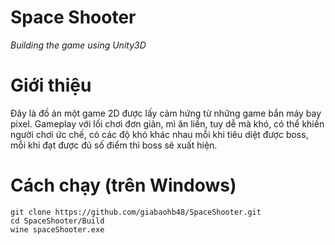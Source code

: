 # Space Shooter
*Building the game using Unity3D*

# Giới thiệu
Đây là đồ án một game 2D được lấy cảm hứng từ những game bắn máy bay pixel.
Gameplay với lối chơi đơn giản, mì ăn liền, tuy dễ mà khó, có thể khiến người chơi ức chế, có các độ khó khác nhau mỗi khi tiêu diệt được boss, mỗi khi đạt được đủ số điểm thì boss sẽ xuất hiện. 

# Cách chạy (trên Windows)
```
git clone https://github.com/giabaohb48/SpaceShooter.git
cd SpaceShooter/Build
wine spaceShooter.exe
```

